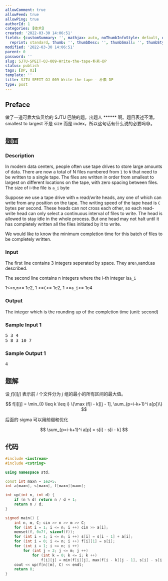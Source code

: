 ```yaml
---
allowComment: true
allowFeed: true
allowPing: true
authorId: 1
categories: [技术]
created: '2022-03-30 14:06:51'
fields: {customSummary: '', mathjax: auto, noThumbInfoStyle: default, outdatedNotice: 'no',
  reprint: standard, thumb: '', thumbDesc: '', thumbSmall: '', thumbStyle: default}
modified: '2022-03-30 14:06:51'
parent: 0
password: ''
slug: SJTU-SPEIT-OJ-009-Write-the-tape-朴素-DP
status: publish
tags: [DP, OI]
template: ''
title: SJTU SPEIT OJ 009 Write the tape - 朴素 DP
type: post
---
```

## Preface

做了一道可靠大仙贝给的 SJTU 巴院的题。出题人 \*\*\*\*\*\* 啊。题目表述不清。smallest to largest 不是 size 而是 index，所以这句话有什么说的必要吗😅。

## 题面

 <div><h3>Description</h3><p></p><p>In modern data centers, people often use tape drives to store large amounts of data. There are now a total of N files numbered from <code>1</code> to <code>N</code> that need to be written to a single tape. The files are written in order from smallest to largest on different locations on the tape, with zero  spacing between files. The size of i-the file is <code>a_i</code> byte</p><p>Suppose we use a tape drive with <code>m</code> read/write heads, any one of which can write from any position on the tape. The writing speed of the tape head is <code>C</code> bytes per second. These heads can not cross each other, so each read-write head can only select a continuous interval of files to write. The head is allowed to stay idle in the whole process. But one head may not halt until it has completely written all the files initiated by it to write.</p><p>We would like to know the minimum completion time for this batch of files to be completely written.</p><p></p> <h3>Input</h3> <p></p><p>The first line contains 3 integers seperated by space. They are<code>n</code>,<code>m</code>and<code>C</code>as described.</p><p>The second line contains n integers where the i-th integer is<code>a_i</code></p><p>1&lt;=<code>n</code>,<code>m</code>&lt;= 1e2, 1 &lt;=<code>C</code>&lt;= 1e2, 1 &lt;=<code>a_i</code>&lt;= 1e4</p><p></p> <h3>Output</h3> <p></p><p>The integer which is the rounding up of the completion time (unit: second)</p><p></p><div><div><div><h3>Sample Input 1</h3> <pre>5 3 4<br>5 8 3 10 7</pre></div><div><h3>Sample Output 1</h3><pre>4</pre></div></div></div></div>

## 题解

设 $f[i][j]$ 表示前 $i$ 个文件分为 $j$ 组的最小的所有区间的最大值。

$$
	f[i][j] = \min_{0 \leq k \leq i} \{\max (f[i - k][j - 1], \sum_{p=i-k+1}^i a[p])\}
$$

后面的 sigma 可以用前缀和优化

$$
	\sum_{p=i-k+1}^i a[p] = s[i] - s[i - k]
$$

## 代码

```c++
#include <iostream>
#include <cstring>

using namespace std;

const int maxn = 1e2+5;
int a[maxn], s[maxn], f[maxn][maxn];

int up(int n, int d) {
	if (n % d) return n / d + 1;
	return n / d;
}

signed main() {
	int n, m, C; cin >> n >> m >> C;
	for (int i = 1; i <= n; i ++) cin >> a[i];
	memset(f, 0x7f, sizeof(f));
	for (int i = 1; i <= n; i ++) s[i] = s[i - 1] + a[i];
	for (int i = 0; i <= n; i ++) f[i][1] = s[i];
	for (int i = 1; i <= n; i ++)
		for (int j = 2; j <= m; j ++)
			for (int k = 0; k <= i; k ++)
				f[i][j] = min(f[i][j], max(f[i - k][j - 1], s[i] - s[i - k]));
	cout << up(f[n][m], C) << endl;
	return 0;
}
```
